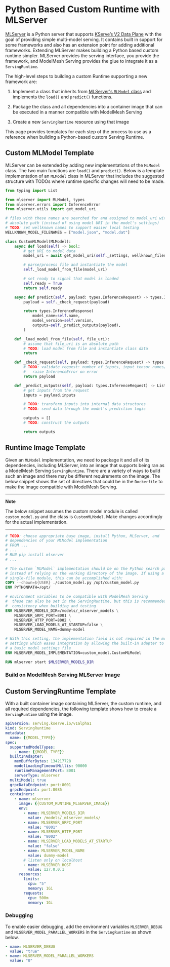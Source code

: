 # Python Based Custom Runtime with MLServer

[MLServer](https://github.com/SeldonIO/MLServer) is a Python server that supports
[KServe’s V2 Data Plane](https://github.com/kserve/kserve/blob/master/docs/predict-api/v2/required_api.md)
with the goal of providing simple multi-model serving. It contains built in support for some frameworks and also has an extension point for adding additional frameworks. Extending MLServer makes building a Python based custom runtime simpler. MLServer provides the serving interface, you provide the framework, and ModelMesh Serving provides the glue to integrate it as a `ServingRuntime`.

The high-level steps to building a custom Runtime supporting a new framework are:

1. Implement a class that inherits from
   [MLServer's `MLModel` class](https://github.com/SeldonIO/MLServer/blob/0.3.2/mlserver/model.py)
   and implements the `load()` and `predict()` functions.

1. Package the class and all dependencies into a container image that can be executed in a manner compatible with ModelMesh Serving

1. Create a new `ServingRuntime` resource using that image

This page provides templates for each step of the process to use as a reference when building a Python-based custom Serving Runtime.

## Custom MLModel Template

MLServer can be extended by adding new implementations of the `MLModel` class. The two main functions are `load()` and `predict()`. Below is a template implementation of an `MLModel` class in MLServer that includes the suggested structure with TODOs where runtime specific changes will need to be made.

```python
from typing import List

from mlserver import MLModel, types
from mlserver.errors import InferenceError
from mlserver.utils import get_model_uri

# files with these names are searched for and assigned to model_uri with an
# absolute path (instead of using model URI in the model's settings)
# TODO: set wellknown names to support easier local testing
WELLKNOWN_MODEL_FILENAMES = ["model.json", "model.dat"]

class CustomMLModel(MLModel):
    async def load(self) -> bool:
        # get URI to model data
        model_uri = await get_model_uri(self._settings, wellknown_filenames=WELLKNOWN_MODEL_FILENAMES)

        # parse/process file and instantiate the model
        self._load_model_from_file(model_uri)

        # set ready to signal that model is loaded
        self.ready = True
        return self.ready

    async def predict(self, payload: types.InferenceRequest) -> types.InferenceResponse:
        payload = self._check_request(payload)

        return types.InferenceResponse(
            model_name=self.name,
            model_version=self.version,
            outputs=self._predict_outputs(payload),
        )

    def _load_model_from_file(self, file_uri):
        # assume that file_uri is an absolute path
        # TODO: load model from file and instantiate class data
        return

    def _check_request(self, payload: types.InferenceRequest) -> types.InferenceRequest:
        # TODO: validate request: number of inputs, input tensor names/types, etc.
        #   raise InferenceError on error
        return payload

    def _predict_outputs(self, payload: types.InferenceRequest) -> List[types.ResponseOutput]:
        # get inputs from the request
        inputs = payload.inputs

        # TODO: transform inputs into internal data structures
        # TODO: send data through the model's prediction logic

        outputs = []
        # TODO: construct the outputs

        return outputs
```

## Runtime Image Template

Given an `MLModel` implementation, we need to package it and all of its dependencies, including MLServer, into an image that supports being ran as a ModelMesh Serving `ServingRuntime`. There are a variety of ways to build such an image and there may be different requirements on the image. The below snippet shows the set of directives that could be in the `Dockerfile` to make the image compatible with ModelMesh Serving.

---

**Note**

The below snippet assumes the custom model module is called `custom_model.py` and the class is `CustomMLModel`. Make changes accordingly for the actual implementation.

---

```dockerfile
# TODO: choose appropriate base image, install Python, MLServer, and
# dependencies of your MLModel implementation
# FROM ...
# ...
# RUN pip install mlserver
# ...

# The custom `MLModel` implementation should be on the Python search path
# instead of relying on the working directory of the image. If using a
# single-file module, this can be accomplished with:
COPY --chown=${USER} ./custom_model.py /opt/custom_model.py
ENV PYTHONPATH=/opt/

# environment variables to be compatible with ModelMesh Serving
#  these can also be set in the ServingRuntime, but this is recommended for
#  consistency when building and testing
ENV MLSERVER_MODELS_DIR=/models/_mlserver_models \
    MLSERVER_GRPC_PORT=8001 \
    MLSERVER_HTTP_PORT=8002 \
    MLSERVER_LOAD_MODELS_AT_STARTUP=false \
    MLSERVER_MODEL_NAME=dummy-model

# With this setting, the implementation field is not required in the model
# settings which eases integration by allowing the built-in adapter to generate
# a basic model settings file
ENV MLSERVER_MODEL_IMPLEMENTATION=custom_model.CustomMLModel

RUN mlserver start $MLSERVER_MODELS_DIR
```

### Build on ModelMesh Serving MLServer Image

## Custom ServingRuntime Template

With a built container image containing MLServer, the custom runtime, and all required dependencies, the following template shows how to create a `ServingRuntime` using the image.

```yaml
apiVersion: serving.kserve.io/v1alpha1
kind: ServingRuntime
metadata:
  name: {{MODEL_TYPE}}
spec:
  supportedModelTypes:
    - name: {{MODEL_TYPE}}
  builtInAdapter:
    memBufferBytes: 134217728
    modelLoadingTimeoutMillis: 90000
    runtimeManagementPort: 8001
    serverType: mlserver
  multiModel: true
  grpcDataEndpoint: port:8001
  grpcEndpoint: port:8085
  containers:
    - name: mlserver
      image: {{CUSTOM_RUNTIME_MLSERVER_IMAGE}}
      env:
        - name: MLSERVER_MODELS_DIR
          value: /models/_mlserver_models/
        - name: MLSERVER_GRPC_PORT
          value: "8001"
        - name: MLSERVER_HTTP_PORT
          value: "8002"
        - name: MLSERVER_LOAD_MODELS_AT_STARTUP
          value: "false"
        - name: MLSERVER_MODEL_NAME
          value: dummy-model
        # listen only on localhost
        - name: MLSERVER_HOST
          value: 127.0.0.1
      resources:
        limits:
          cpu: "5"
          memory: 1Gi
        requests:
          cpu: 500m
          memory: 1Gi
```

### Debugging

To enable easier debugging, add the environment variables `MLSERVER_DEBUG` and `MLSERVER_MODEL_PARALLEL_WORKERS` in the `ServingRuntime` as shown below.

```yaml
- name: MLSERVER_DEBUG
  value: "true"
- name: MLSERVER_MODEL_PARALLEL_WORKERS
  value: "0"
```
